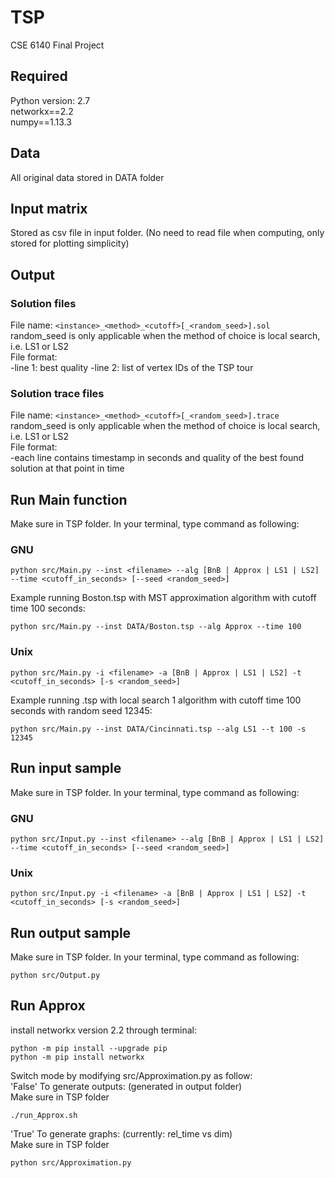 # TSP
CSE 6140 Final Project

## Required
Python version: 2.7 <br />
networkx==2.2 <br />
numpy==1.13.3

## Data
All original data stored in DATA folder

## Input matrix
Stored as csv file in input folder. (No need to read file when computing, only stored for plotting simplicity)

## Output
### Solution files
File name: `<instance>_<method>_<cutoff>[_<random_seed>].sol` <br />
random_seed is only applicable when the method of choice is local search, i.e. LS1 or LS2 <br />
File format: <br />
-line 1: best quality
-line 2: list of vertex IDs of the TSP tour

### Solution trace files
File name: `<instance>_<method>_<cutoff>[_<random_seed>].trace` <br />
random_seed is only applicable when the method of choice is local search, i.e. LS1 or LS2 <br />
File format: <br />
-each line contains timestamp in seconds and quality of the best found solution at that point in time

## Run Main function
Make sure in TSP folder. In your terminal, type command as following:
### GNU
```
python src/Main.py --inst <filename> --alg [BnB | Approx | LS1 | LS2] --time <cutoff_in_seconds> [--seed <random_seed>]
```
Example running Boston.tsp with MST approximation algorithm with cutoff time 100 seconds:
```
python src/Main.py --inst DATA/Boston.tsp --alg Approx --time 100
```

### Unix
```
python src/Main.py -i <filename> -a [BnB | Approx | LS1 | LS2] -t <cutoff_in_seconds> [-s <random_seed>]
```
Example running .tsp with local search 1 algorithm with cutoff time 100 seconds with random seed 12345:
```
python src/Main.py --inst DATA/Cincinnati.tsp --alg LS1 --t 100 -s 12345
```

## Run input sample
Make sure in TSP folder. In your terminal, type command as following:
### GNU
```
python src/Input.py --inst <filename> --alg [BnB | Approx | LS1 | LS2] --time <cutoff_in_seconds> [--seed <random_seed>]
```
### Unix
```
python src/Input.py -i <filename> -a [BnB | Approx | LS1 | LS2] -t <cutoff_in_seconds> [-s <random_seed>]
```

## Run output sample
Make sure in TSP folder. In your terminal, type command as following:
```
python src/Output.py
```

## Run Approx
install networkx version 2.2 through terminal:
```
python -m pip install --upgrade pip
python -m pip install networkx
```

Switch mode by modifying src/Approximation.py as follow: <br />
'False' To generate outputs:
(generated in output folder)  <br />
Make sure in TSP folder
```
./run_Approx.sh
```
'True' To generate graphs:
(currently: rel_time vs dim)  <br />
Make sure in TSP folder
```
python src/Approximation.py
```
